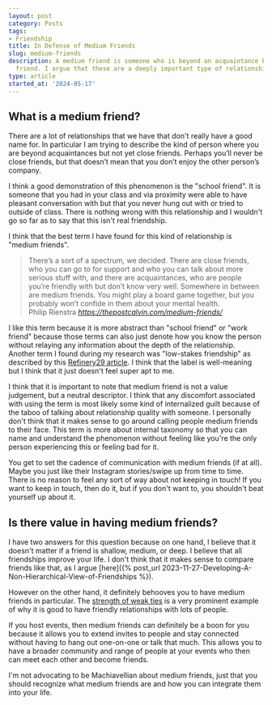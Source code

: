 ```yaml
---
layout: post
category: Posts
tags:
- Friendship
title: In Defense of Medium Friends
slug: medium-friends
description: A medium friend is someone who is beyond an acquaintance but not a close
  friend. I argue that these are a deeply important type of relationship.
type: article
started_at: '2024-05-17'
---
```


## What is a medium friend?

There are a lot of relationships that we have that don't really have a good name for. In particular I am trying to describe the kind of person where you are beyond acquaintances but not yet close friends. Perhaps you’ll never be close friends, but that doesn’t mean that you don’t enjoy the other person’s company. 

I think a good demonstration of this phenomenon is the "school friend". It is someone that you had in your class and via proximity were able to have pleasant conversation with but that you never hung out with or tried to outside of class. There is nothing wrong with this relationship and I wouldn't go so far as to say that this isn't real friendship.

I think that the best term I have found for this kind of relationship is "medium friends".

<blockquote class="quoteback" darkmode="" data-title="Medium Friends" data-author="Philip Rienstra " cite="https://thepostcalvin.com/medium-friends/">
<span>There’s a sort of a spectrum, we decided. There are close friends, who you can go to for support and who you can talk about more serious stuff with, and there are acquaintances, who are people you’re friendly with but don’t know very well. Somewhere in between are medium friends. You might play a board game together, but you probably won’t confide in them about your mental health.</span>
<footer>Philip Rienstra <cite> <a href="https://thepostcalvin.com/medium-friends/">https://thepostcalvin.com/medium-friends/</a></cite></footer>
</blockquote><script note="" src="https://cdn.jsdelivr.net/gh/Blogger-Peer-Review/quotebacks@1/quoteback.js"></script>

I like this term because it is more abstract than "school friend" or "work friend" because those terms can also just denote how you know the person without relaying any information about the depth of the relationship. Another term I found during my research was "low-stakes friendship" as described by this [Refinery29 article](https://www.refinery29.com/en-gb/flaky-friendships-importance). I think that the label is well-meaning but I think that it just doesn't feel super apt to me.

I think that it is important to note that medium friend is not a value judgement, but a neutral descriptor. I think that any discomfort associated with using the term is most likely some kind of internalized guilt because of the taboo of talking about relationship quality with someone. I personally don't think that it makes sense to go around calling people medium friends to their face. This term is more about internal taxonomy so that you can name and understand the phenomenon without feeling like you're the only person experiencing this or feeling bad for it.

You get to set the cadence of communication with medium friends (if at all). Maybe you just like their Instagram stories/swipe up from time to time. There is no reason to feel any sort of way about not keeping in touch! If you want to keep in touch, then do it, but if you don't want to, you shouldn't beat yourself up about it.

## Is there value in having medium friends?

I have two answers for this question because on one hand, I believe that it doesn't matter if a friend is shallow, medium, or deep. I believe that all friendships improve your life. I don't think that it makes sense to compare friends like that, as I argue [here]({% post_url 2023-11-27-Developing-A-Non-Hierarchical-View-of-Friendships %}).

However on the other hand, it definitely behooves you to have medium friends in particular. The [strength of weak ties](https://news.stanford.edu/stories/2023/07/strength-weak-ties) is a very prominent example of why it is good to have friendly relationships with lots of people.

If you host events, then medium friends can definitely be a boon for you because it allows you to extend invites to people and stay connected without having to hang out one-on-one or talk that much. This allows you to have a broader community and range of people at your events who then can meet each other and become friends.

I'm not advocating to be Machiavellian about medium friends, just that you should recognize what medium friends are and how you can integrate them into your life.